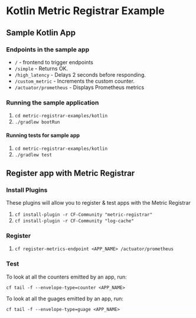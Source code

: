 # Kotlin Metric Registrar Example

## Sample Kotlin App

### Endpoints in the sample app
- `/` - frontend to trigger endpoints
- `/simple` - Returns OK.
- `/high_latency` - Delays 2 seconds before responding.
- `/custom_metric` - Increments the custom counter.
- `/actuator/prometheus` - Displays Prometheus metrics

### Running the sample application
1. `cd metric-registrar-examples/kotlin`
1. `./gradlew bootRun`

#### Running tests for sample app
1. `cd metric-registrar-examples/kotlin`
1. `./gradlew test`

## Register app with Metric Registrar

### Install Plugins
These plugins will allow you to register & test apps with the Metric Registrar

1. `cf install-plugin -r CF-Community "metric-registrar"`
1. `cf install-plugin -r CF-Community "log-cache"`


### Register
1. `cf register-metrics-endpoint <APP_NAME> /actuator/prometheus`

### Test
To look at all the counters emitted by an app, run:

`cf tail -f --envelope-type=counter <APP_NAME>`

To look at all the guages emitted by an app, run:

`cf tail -f --envelope-type=guage <APP_NAME>`

